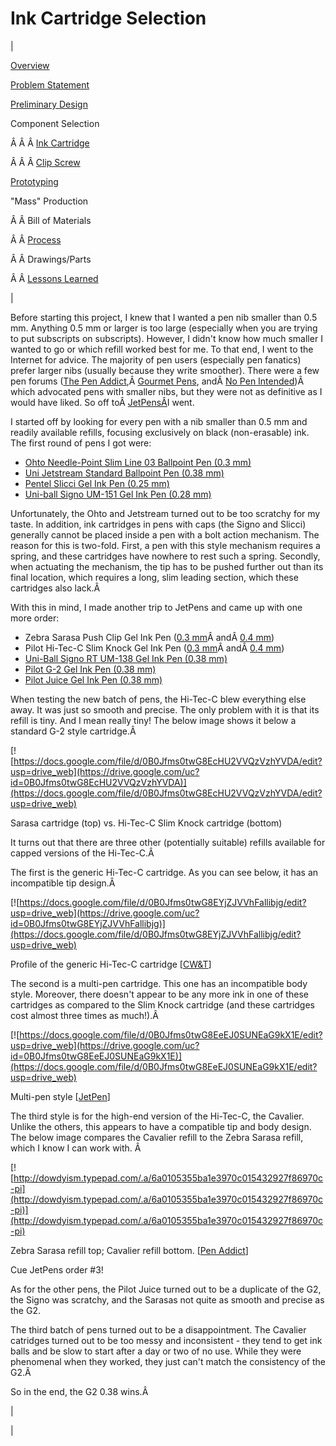 <head>
<meta name="generator" content="HTML Tidy for Linux (vers 25 March 2009), see www.w3.org">
  <meta http-equiv="Content-Type" content="text/html; charset=us-ascii">

  <title>Ink Cartridge Selection</title>
  <style type="text/css">
div.c14 {display:block;text-align:center;margin-right:auto;margin-left:auto}
  div.c13 {text-align:left}
  div.c12 {font-size: 80%; font-style: italic; text-align: center}
  div.c11 {display: block; margin-left: auto; margin-right: auto; text-align: justify}
  li.c10 {text-align:justify}
  span.c9 {color: #000000}
  div.c8 {text-align:justify}
  a.c7 {font-size:medium;background-color:transparent}
  span.c6 {font-size:medium;background-color:transparent}
  div.c5 {color: #666666}
  span.c4 {background-color:transparent}
  a.c3 {background-color:transparent}
  div.c2 {font-family:arial,sans-serif;font-size:13px}
  span.c1 {color: #666666}
  </style>

</head>

# Ink Cartridge Selection

  

| 
  

[Overview](https://sites.google.com/site/tayloredwardpeterson/projects/abetterpen)

  

[Problem Statement](https://sites.google.com/site/tayloredwardpeterson/projects/abetterpen/problemstatement)

  

[Preliminary Design](https://sites.google.com/site/tayloredwardpeterson/projects/abetterpen/preliminarydesign)

  

 Component Selection 

 Â Â Â [Ink Cartridge](https://sites.google.com/site/tayloredwardpeterson/projects/abetterpen/cartridgeselection)

 Â Â Â [Clip Screw](https://sites.google.com/site/tayloredwardpeterson/projects/abetterpen/clipscrewselection)

  

[Prototyping](https://sites.google.com/site/tayloredwardpeterson/projects/abetterpen/alphaprototype)

  

 "Mass" Production 

 Â Â Bill of Materials 

 Â Â [Process](https://sites.google.com/site/tayloredwardpeterson/projects/abetterpen/process)

 Â Â Drawings/Parts 

 Â Â [Lessons Learned](https://sites.google.com/site/tayloredwardpeterson/projects/abetterpen/lessonslearned)

 | 

Before starting this project, I knew that I wanted a pen nib smaller than 0.5 mm. Anything 0.5 mm or larger is too large (especially when you are trying to put subscripts on subscripts). However, I didn't know how much smaller I wanted to go or which refill worked best for me. To that end, I went to the Internet for advice. The majority of pen users (especially pen fanatics) prefer larger nibs (usually because they write smoother). There were a few pen forums ([The Pen Addict](http://penaddict.com/),Â [Gourmet Pens](http://www.gourmetpens.com/), andÂ [No Pen Intended](http://nopenintended.wordpress.com/))Â which advocated pens with smaller nibs, but they were not as definitive as I would have liked. So off toÂ [JetPensÂ](http://www.jetpens.com/)I went.

  

I started off by looking for every pen with a nib smaller than 0.5 mm and readily available refills, focusing exclusively on black (non-erasable) ink. The first round of pens I got were:

- [Ohto Needle-Point Slim Line 03 Ballpoint Pen (0.3 mm)](http://www.jetpens.com/Ohto-Needle-Point-Slim-Line-03-Ballpoint-Pen-0.3-mm-Black-Body/pd/6728)
- [Uni Jetstream Standard Ballpoint Pen (0.38 mm)](http://www.jetpens.com/Uni-Jetstream-Standard-Ballpoint-Pen-0.38-mm-Black-Ink-Black-Body/pd/10591)
- [Pentel Slicci Gel Ink Pen (0.25 mm)](http://www.jetpens.com/Pentel-Slicci-Gel-Ink-Pen-0.25-mm-Black-Ink/pd/1267)
- [Uni-ball Signo UM-151 Gel Ink Pen (0.28 mm)](http://www.jetpens.com/Uni-ball-Signo-UM-151-Gel-Ink-Pen-0.28-mm-Black/pd/295)

Unfortunately, the Ohto and Jetstream turned out to be too scratchy for my taste. In addition, ink cartridges in pens with caps (the Signo and Slicci) generally cannot be placed inside a pen with a bolt action mechanism. The reason for this is two-fold. First, a pen with this style mechanism requires a spring, and these cartridges have nowhere to rest such a spring. Secondly, when actuating the mechanism, the tip has to be pushed further out than its final location, which requires a long, slim leading section, which these cartridges also lack.Â 

  

 With this in mind, I made another trip to JetPens and came up with one more order: 

- Zebra Sarasa Push Clip Gel Ink Pen ([0.3 mm](http://www.jetpens.com/Zebra-Sarasa-Push-Clip-Gel-Ink-Pen-0.3-mm-Black/pd/6365)Â andÂ [0.4 mm](http://www.jetpens.com/Zebra-Sarasa-Push-Clip-Gel-Ink-Pen-0.4-mm-Black/pd/797))
- Pilot Hi-Tec-C Slim Knock Gel Ink Pen ([0.3 mm](http://www.jetpens.com/Pilot-Hi-Tec-C-Slim-Knock-Gel-Ink-Pen-0.3-mm-Black/pd/1331)Â andÂ [0.4 mm](http://www.jetpens.com/Pilot-Hi-Tec-C-Slim-Knock-Gel-Ink-Pen-0.4-mm-Black/pd/2460))
- [Uni-Ball Signo RT UM-138 Gel Ink Pen (0.38 mm)](http://www.jetpens.com/Uni-ball-Signo-RT-UM-138-Gel-Ink-Pen-0.38-mm-Black/pd/466)
- [Pilot G-2 Gel Ink Pen (0.38 mm)](http://www.jetpens.com/Pilot-G-2-Gel-Ink-Pen-0.38-mm-Black/pd/268)
- [Pilot Juice Gel Ink Pen (0.38 mm)](http://www.jetpens.com/Pilot-Juice-Gel-Ink-Pen-0.38-mm-Black/pd/10687)

 When testing the new batch of pens, the Hi-Tec-C blew everything else away. It was just so smooth and precise. The only problem with it is that its refill is tiny. And I mean really tiny! The below image shows it below a standard G-2 style cartridge.Â 

  

[![https://docs.google.com/file/d/0B0Jfms0twG8EcHU2VVQzVzhYVDA/edit?usp=drive_web](https://drive.google.com/uc?id=0B0Jfms0twG8EcHU2VVQzVzhYVDA)](https://docs.google.com/file/d/0B0Jfms0twG8EcHU2VVQzVzhYVDA/edit?usp=drive_web)

 Sarasa cartridge (top) vs. Hi-Tec-C Slim Knock cartridge (bottom) 

  

 It turns out that there are three other (potentially suitable) refills available for capped versions of the Hi-Tec-C.Â 

  

 The first is the generic Hi-Tec-C cartridge. As you can see below, it has an incompatible tip design.Â 

  

[![https://docs.google.com/file/d/0B0Jfms0twG8EYjZJVVhFallibjg/edit?usp=drive_web](https://drive.google.com/uc?id=0B0Jfms0twG8EYjZJVVhFallibjg)](https://docs.google.com/file/d/0B0Jfms0twG8EYjZJVVhFallibjg/edit?usp=drive_web)

 Profile of the generic Hi-Tec-C cartridge [[CW&T](http://shop.cwandt.com/products/0-3mm-black-hi-tec-c-gel-ink-refill-bls-hc3)] 

  

 The second is a multi-pen cartridge. This one has an incompatible body style. Moreover, there doesn't appear to be any more ink in one of these cartridges as compared to the Slim Knock cartridge (and these cartridges cost almost three times as much!).Â 

[![https://docs.google.com/file/d/0B0Jfms0twG8EeEJ0SUNEaG9kX1E/edit?usp=drive_web](https://drive.google.com/uc?id=0B0Jfms0twG8EeEJ0SUNEaG9kX1E)](https://docs.google.com/file/d/0B0Jfms0twG8EeEJ0SUNEaG9kX1E/edit?usp=drive_web)

 Multi-pen style [[JetPen](http://www.jetpens.com/blog/pen-mod-hi-tec-c-and-platinum-double-r3-action-multi-pen-modification-tutorial/pt/337)] 

  

 The third style is for the high-end version of the Hi-Tec-C, the Cavalier. Unlike the others, this appears to have a compatible tip and body design. The below image compares the Cavalier refill to the Zebra Sarasa refill, which I know I can work with. Â 

[![http://dowdyism.typepad.com/.a/6a0105355ba1e3970c015432927f86970c-pi](http://dowdyism.typepad.com/.a/6a0105355ba1e3970c015432927f86970c-pi)](http://dowdyism.typepad.com/.a/6a0105355ba1e3970c015432927f86970c-pi)

 Zebra Sarasa refill top; Cavalier refill bottom. [[Pen Addict](http://penaddict.com/blog/2011/5/27/pen-hack-zebra-sarasa-clip-to-pilot-hi-tec-c-cavalier.html)] 

  

 Cue JetPens order #3! 

  

 As for the other pens, the Pilot Juice turned out to be a duplicate of the G2, the Signo was scratchy, and the Sarasas not quite as smooth and precise as the G2. 

  

 The third batch of pens turned out to be a disappointment. The Cavalier catridges turned out to be too messy and inconsistent - they tend to get ink balls and be slow to start after a day or two of no use. While they were phenomenal when they worked, they just can't match the consistency of the G2.Â 

  

 So in the end, the G2 0.38 wins.Â 

 | 
  

 |

  

